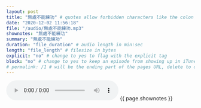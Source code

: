 ```yaml
---
layout: post
title: "無處不能練功" # quotes allow forbidden characters like the colon
date: "2020-12-02 11:56:18"
file: "/audio/無處不能練功.mp3"
shownotes: "無處不能練功"
summary: "無處不能練功"
duration: "file_duration" # audio length in min:sec
length: "file_length" # filesize in bytes
explicit: "no" # change to yes to flag with the explicit tag
block: "no" # change to yes to keep an episode from showing up in iTunes
# permalink: /1 # will be the ending part of the pages URL, delete to default to the title
---
```


<audio controls>
<source src="{{site.url}}{{site.baseurl}}{{ page.file }}" type="audio/x-mp3">
Your browser does not support the audio element.
</audio>
{{ page.shownotes }}
